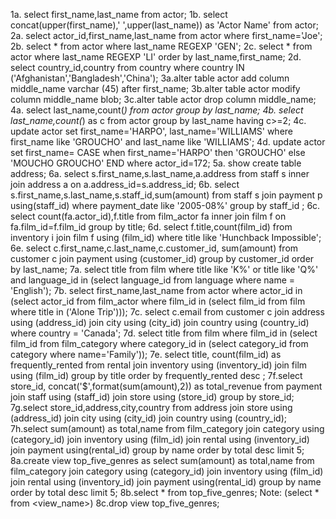 1a. select first_name,last_name from actor;
1b. select concat(upper(first_name),' ',upper(last_name)) as 'Actor Name' from actor;
2a. select actor_id,first_name,last_name from actor where first_name='Joe';
2b. select * from actor where last_name REGEXP 'GEN';
2c. select * from actor where last_name REGEXP 'LI' order by last_name,first_name;
2d. select country_id,country from country where country IN ('Afghanistan','Bangladesh','China');
3a.alter table actor add column middle_name varchar (45) after first_name;
3b.alter table actor modify column middle_name blob;
3c.alter table actor drop column middle_name;
4a. select last_name,count(*) from actor group by last_name;
4b. select last_name,count(*) as c from actor group by last_name having c>=2;
4c. update actor set first_name='HARPO', last_name='WILLIAMS' where first_name like 'GROUCHO' and last_name like 'WILLIAMS';
4d. update actor set first_name= CASE when first_name='HARPO' then 'GROUCHO' else 'MOUCHO GROUCHO' END where actor_id=172;
5a. show create table address;
6a. select s.first_name,s.last_name,a.address from staff s inner join address a on a.address_id=s.address_id;
6b. select s.first_name,s.last_name,s.staff_id,sum(amount) from staff s join payment p using(staff_id) where payment_date like '2005-08%' group by staff_id ;
6c. select count(fa.actor_id),f.title from film_actor fa inner join film f on fa.film_id=f.film_id group by title;
6d. select f.title,count(film_id) from inventory i join film f using (film_id) where title like 'Hunchback Impossible';
6e. select c.first_name,c.last_name,c.customer_id, sum(amount) from customer c join payment using (customer_id) group by customer_id order by last_name;
7a. select title from film where title like 'K%' or title like 'Q%' and language_id in (select language_id from language where name = 'English');
7b. select first_name,last_name from actor where actor_id in (select actor_id from film_actor where film_id in (select film_id from film where title in ('Alone Trip')));
7c. select c.email from customer c join address using (address_id) join city using (city_id) join country using (country_id) where country = 'Canada';
7d. select title from film where film_id in (select film_id from film_category where category_id in (select category_id from category where name='Family'));
7e. select title, count(film_id) as frequently_rented from rental join inventory using (inventory_id) join film using (film_id) group by title order by frequently_rented desc ;
7f.select store_id, concat('$',format(sum(amount),2)) as total_revenue from payment join staff using (staff_id) join store using (store_id) group by store_id;
7g.select store_id,address,city,country from address join store using (address_id) join city using (city_id) join country using (country_id);
7h.select sum(amount) as total,name from film_category join category using (category_id) join inventory using (film_id) join rental using (inventory_id) join payment using(rental_id) group by name order by total desc limit 5;
8a.create view top_five_genres as select sum(amount) as total,name from film_category join category using (category_id) join inventory using (film_id) join rental using (inventory_id) join payment using(rental_id) group by name order by total desc limit 5;
8b.select * from top_five_genres; Note: (select * from <view_name>)
8c.drop view top_five_genres;